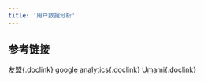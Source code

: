 ```yaml
---
title: '用户数据分析'
---
```


## 参考链接
[友盟](https://www.umeng.com/){.doclink}
[google analytics](https://analytics.google.com/){.doclink}
[Umami](https://github.com/umami-software/umami){.doclink}
